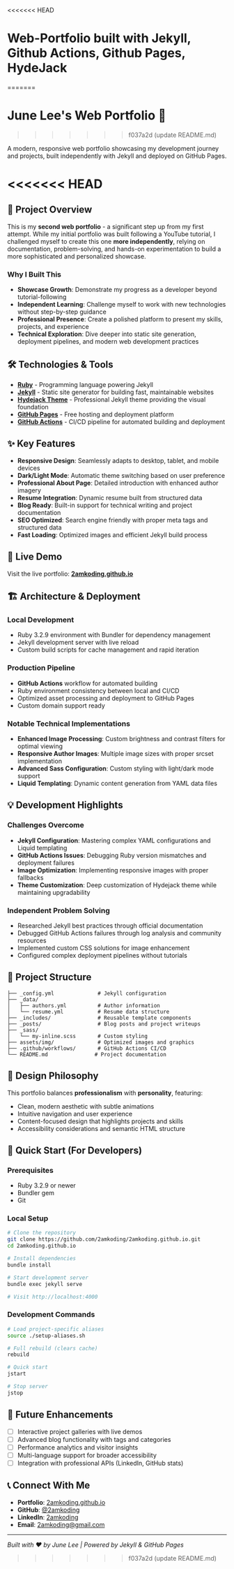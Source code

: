 <<<<<<< HEAD
# Web-Portfolio built with Jekyll, Github Actions, Github Pages, HydeJack
=======
# June Lee's Web Portfolio 🌟
>>>>>>> f037a2d (update README.md)

A modern, responsive web portfolio showcasing my development journey and projects, built independently with Jekyll and deployed on GitHub Pages.

<<<<<<< HEAD
=======
## 🎯 Project Overview

This is my **second web portfolio** - a significant step up from my first attempt. While my initial portfolio was built following a YouTube tutorial, I challenged myself to create this one **more independently**, relying on documentation, problem-solving, and hands-on experimentation to build a more sophisticated and personalized showcase.

### Why I Built This

- **Showcase Growth**: Demonstrate my progress as a developer beyond tutorial-following
- **Independent Learning**: Challenge myself to work with new technologies without step-by-step guidance  
- **Professional Presence**: Create a polished platform to present my skills, projects, and experience
- **Technical Exploration**: Dive deeper into static site generation, deployment pipelines, and modern web development practices

## 🛠️ Technologies & Tools

- **[Ruby](https://www.ruby-lang.org/)** - Programming language powering Jekyll
- **[Jekyll](https://jekyllrb.com/)** - Static site generator for building fast, maintainable websites
- **[Hydejack Theme](https://hydejack.com/)** - Professional Jekyll theme providing the visual foundation
- **[GitHub Pages](https://pages.github.com/)** - Free hosting and deployment platform
- **[GitHub Actions](https://github.com/features/actions)** - CI/CD pipeline for automated building and deployment

## ✨ Key Features

- **Responsive Design**: Seamlessly adapts to desktop, tablet, and mobile devices
- **Dark/Light Mode**: Automatic theme switching based on user preference
- **Professional About Page**: Detailed introduction with enhanced author imagery
- **Resume Integration**: Dynamic resume built from structured data
- **Blog Ready**: Built-in support for technical writing and project documentation
- **SEO Optimized**: Search engine friendly with proper meta tags and structured data
- **Fast Loading**: Optimized images and efficient Jekyll build process

## 🚀 Live Demo

Visit the live portfolio: **[2amkoding.github.io](https://2amkoding.github.io)**

## 🏗️ Architecture & Deployment

### Local Development
- Ruby 3.2.9 environment with Bundler for dependency management
- Jekyll development server with live reload
- Custom build scripts for cache management and rapid iteration

### Production Pipeline
- **GitHub Actions** workflow for automated building
- Ruby environment consistency between local and CI/CD
- Optimized asset processing and deployment to GitHub Pages
- Custom domain support ready

### Notable Technical Implementations
- **Enhanced Image Processing**: Custom brightness and contrast filters for optimal viewing
- **Responsive Author Images**: Multiple image sizes with proper srcset implementation  
- **Advanced Sass Configuration**: Custom styling with light/dark mode support
- **Liquid Templating**: Dynamic content generation from YAML data files

## 💡 Development Highlights

### Challenges Overcome
- **Jekyll Configuration**: Mastering complex YAML configurations and Liquid templating
- **GitHub Actions Issues**: Debugging Ruby version mismatches and deployment failures
- **Image Optimization**: Implementing responsive images with proper fallbacks
- **Theme Customization**: Deep customization of Hydejack theme while maintaining upgradability

### Independent Problem Solving
- Researched Jekyll best practices through official documentation
- Debugged GitHub Actions failures through log analysis and community resources  
- Implemented custom CSS solutions for image enhancement
- Configured complex deployment pipelines without tutorials

## 📁 Project Structure

```
├── _config.yml              # Jekyll configuration
├── _data/
│   ├── authors.yml          # Author information
│   └── resume.yml           # Resume data structure
├── _includes/               # Reusable template components
├── _posts/                  # Blog posts and project writeups
├── _sass/
│   └── my-inline.scss       # Custom styling
├── assets/img/              # Optimized images and graphics
├── .github/workflows/       # GitHub Actions CI/CD
└── README.md               # Project documentation
```

## 🎨 Design Philosophy

This portfolio balances **professionalism** with **personality**, featuring:
- Clean, modern aesthetic with subtle animations
- Intuitive navigation and user experience
- Content-focused design that highlights projects and skills
- Accessibility considerations and semantic HTML structure

## 🚀 Quick Start (For Developers)

### Prerequisites
- Ruby 3.2.9 or newer
- Bundler gem
- Git

### Local Setup
```bash
# Clone the repository
git clone https://github.com/2amkoding/2amkoding.github.io.git
cd 2amkoding.github.io

# Install dependencies
bundle install

# Start development server
bundle exec jekyll serve

# Visit http://localhost:4000
```

### Development Commands
```bash
# Load project-specific aliases
source ./setup-aliases.sh

# Full rebuild (clears cache)
rebuild

# Quick start
jstart

# Stop server
jstop
```

## 🔮 Future Enhancements

- [ ] Interactive project galleries with live demos
- [ ] Advanced blog functionality with tags and categories
- [ ] Performance analytics and visitor insights
- [ ] Multi-language support for broader accessibility
- [ ] Integration with professional APIs (LinkedIn, GitHub stats)

## 📞 Connect With Me

- **Portfolio**: [2amkoding.github.io](https://2amkoding.github.io)
- **GitHub**: [@2amkoding](https://github.com/2amkoding)
- **LinkedIn**: [2amkoding](https://linkedin.com/in/2amkoding)
- **Email**: 2amkoding@gmail.com

---

*Built with ❤️ by June Lee | Powered by Jekyll & GitHub Pages*
>>>>>>> f037a2d (update README.md)
